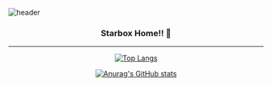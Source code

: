 ![header](https://capsule-render.vercel.app/api?type=wave&color=auto&height=300&section=header&text=Starbox%20Hub&fontSize=90)

<h3 align="center">Starbox Home!! 👋</h3>

---

<p align="center">
  <a href="https://github.com/starbox7/github-readme-stats">
    <img src="https://github-readme-stats.vercel.app/api/top-langs/?username=starbox7&layout=compact" alt="Top Langs">
  </a>
</p>

<p align="center">
  <a href="https://github.com/anuraghazra/github-readme-stats">
    <img src="https://github-readme-stats.vercel.app/api?username=starbox7" alt="Anurag's GitHub stats">
  </a>
</p>

